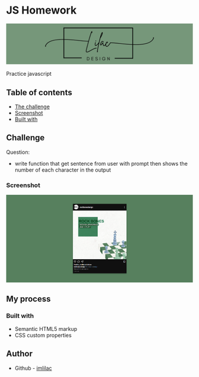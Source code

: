 # JS Homework 

![logo](https://github.com/imlilac/instagram-card/blob/main/img/banner.jpg)

Practice javascript

## Table of contents

-  [The challenge](#the-challenge)
-  [Screenshot](#screenshot)
-  [Built with](#built-with)

## Challenge

Question:

-   write function that get sentence from user with prompt then shows the number of each character in the output

### Screenshot

![](https://github.com/imlilac/instagram-card/blob/main/img/screen-1.png)

## My process

### Built with

-  Semantic HTML5 markup
-  CSS custom properties

## Author

-  Github - [imlilac](https://github.com/imlilac)
